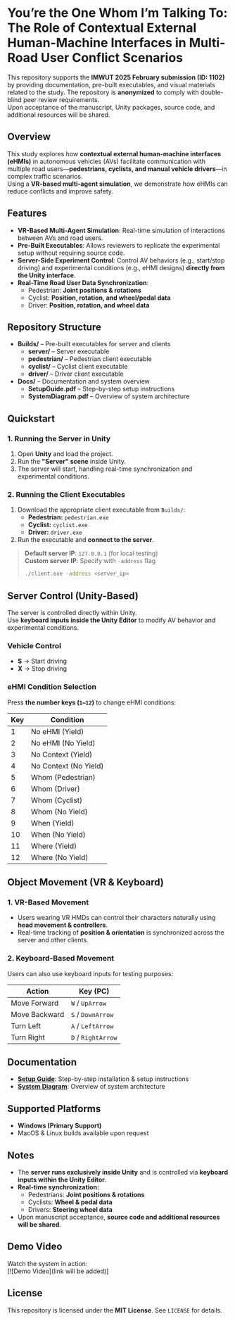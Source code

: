# **You’re the One Whom I’m Talking To: The Role of Contextual External Human-Machine Interfaces in Multi-Road User Conflict Scenarios**

This repository supports the **IMWUT 2025 February submission (ID: 1102)** by providing documentation, pre-built executables, and visual materials related to the study. The repository is **anonymized** to comply with double-blind peer review requirements.  
Upon acceptance of the manuscript, Unity packages, source code, and additional resources will be shared.



## **Overview**
This study explores how **contextual external human-machine interfaces (eHMIs)** in autonomous vehicles (AVs) facilitate communication with multiple road users—**pedestrians, cyclists, and manual vehicle drivers**—in complex traffic scenarios.  
Using a **VR-based multi-agent simulation**, we demonstrate how eHMIs can reduce conflicts and improve safety.



## **Features**
- **VR-Based Multi-Agent Simulation**: Real-time simulation of interactions between AVs and road users.
- **Pre-Built Executables**: Allows reviewers to replicate the experimental setup without requiring source code.
- **Server-Side Experiment Control**: Control AV behaviors (e.g., start/stop driving) and experimental conditions (e.g., eHMI designs) **directly from the Unity interface**.
- **Real-Time Road User Data Synchronization**:  
  - Pedestrian: **Joint positions & rotations**  
  - Cyclist: **Position, rotation, and wheel/pedal data**  
  - Driver: **Position, rotation, and wheel data**  



## **Repository Structure**
- **Builds/** – Pre-built executables for server and clients
  - **server/** – Server executable
  - **pedestrian/** – Pedestrian client executable
  - **cyclist/** – Cyclist client executable
  - **driver/** – Driver client executable
- **Docs/** – Documentation and system overview
  - **SetupGuide.pdf** – Step-by-step setup instructions
  - **SystemDiagram.pdf** – Overview of system architecture



## **Quickstart**

### **1. Running the Server in Unity**
1. Open **Unity** and load the project.
2. Run the **"Server" scene** inside Unity.
3. The server will start, handling real-time synchronization and experimental conditions.

### **2. Running the Client Executables**
1. Download the appropriate client executable from `Builds/`:
   - **Pedestrian:** `pedestrian.exe`
   - **Cyclist:** `cyclist.exe`
   - **Driver:** `driver.exe`
2. Run the executable and **connect to the server**.

> **Default server IP**: `127.0.0.1` (for local testing)  
> **Custom server IP**: Specify with `-address` flag  
> ```bash
> ./client.exe -address <server_ip>
> ```



## **Server Control (Unity-Based)**
The server is controlled directly within Unity.  
Use **keyboard inputs inside the Unity Editor** to modify AV behavior and experimental conditions.

### **Vehicle Control**
- **S** → Start driving  
- **X** → Stop driving  

### **eHMI Condition Selection**
Press **the number keys (`1–12`)** to change eHMI conditions:

| Key | Condition               |
|----|-------------------------|
| 1  | No eHMI (Yield)         |
| 2  | No eHMI (No Yield)      |
| 3  | No Context (Yield)      |
| 4  | No Context (No Yield)   |
| 5  | Whom (Pedestrian)       |
| 6  | Whom (Driver)           |
| 7  | Whom (Cyclist)          |
| 8  | Whom (No Yield)         |
| 9  | When (Yield)            |
| 10 | When (No Yield)         |
| 11 | Where (Yield)           |
| 12 | Where (No Yield)        |



## **Object Movement (VR & Keyboard)**
### **1. VR-Based Movement**
- Users wearing VR HMDs can control their characters naturally using **head movement & controllers**.
- Real-time tracking of **position & orientation** is synchronized across the server and other clients.

### **2. Keyboard-Based Movement**
Users can also use keyboard inputs for testing purposes:

| Action      | Key (PC)     |
|------------|-------------|
| Move Forward  | `W` / `UpArrow` |
| Move Backward | `S` / `DownArrow` |
| Turn Left  | `A` / `LeftArrow` |
| Turn Right | `D` / `RightArrow` |



## **Documentation**
- **[Setup Guide](Docs/SetupGuide.pdf)**: Step-by-step installation & setup instructions  
- **[System Diagram](Docs/SystemDiagram.pdf)**: Overview of system architecture  



## **Supported Platforms**
- **Windows (Primary Support)**
- MacOS & Linux builds available upon request



## **Notes**
- The **server runs exclusively inside Unity** and is controlled via **keyboard inputs within the Unity Editor**.
- **Real-time synchronization:**  
  - Pedestrians: **Joint positions & rotations**  
  - Cyclists: **Wheel & pedal data**  
  - Drivers: **Steering wheel data**  
- Upon manuscript acceptance, **source code and additional resources will be shared**.



## **Demo Video**
Watch the system in action:  
[![Demo Video](link will be added)]


## **License**
This repository is licensed under the **MIT License**. See `LICENSE` for details.


